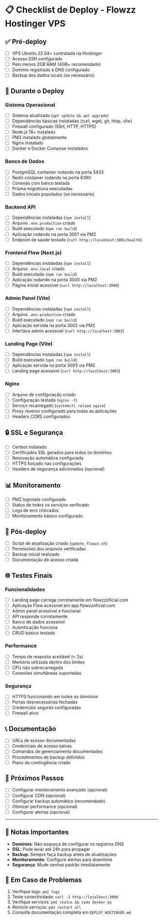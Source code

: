 # 📋 Checklist de Deploy - Flowzz Hostinger VPS

## ✅ Pré-deploy

- [ ] VPS Ubuntu 22.04+ contratada na Hostinger
- [ ] Acesso SSH configurado
- [ ] Pelo menos 2GB RAM (4GB+ recomendado)
- [ ] Domínio registrado e DNS configurado
- [ ] Backup dos dados locais (se necessário)

## 🚀 Durante o Deploy

### Sistema Operacional
- [ ] Sistema atualizado (`apt update && apt upgrade`)
- [ ] Dependências básicas instaladas (curl, wget, git, htop, ufw)
- [ ] Firewall configurado (SSH, HTTP, HTTPS)
- [ ] Node.js 18+ instalado
- [ ] PM2 instalado globalmente
- [ ] Nginx instalado
- [ ] Docker e Docker Compose instalados

### Banco de Dados
- [ ] PostgreSQL container rodando na porta 5433
- [ ] Redis container rodando na porta 6380
- [ ] Conexão com banco testada
- [ ] Prisma migrations executadas
- [ ] Dados iniciais populados (se necessário)

### Backend API
- [ ] Dependências instaladas (`npm install`)
- [ ] Arquivo `.env.production` criado
- [ ] Build executado (`npm run build`)
- [ ] Aplicação rodando na porta 3001 via PM2
- [ ] Endpoint de saúde testado (`curl http://localhost:3001/health`)

### Frontend Flow (Next.js)
- [ ] Dependências instaladas (`npm install`)
- [ ] Arquivo `.env.local` criado
- [ ] Build executado (`npm run build`)
- [ ] Aplicação rodando na porta 3000 via PM2
- [ ] Página inicial acessível (`curl http://localhost:3000`)

### Admin Panel (Vite)
- [ ] Dependências instaladas (`npm install`)
- [ ] Arquivo `.env.production` criado
- [ ] Build executado (`npm run build`)
- [ ] Aplicação servida na porta 3002 via PM2
- [ ] Interface admin acessível (`curl http://localhost:3002`)

### Landing Page (Vite)
- [ ] Dependências instaladas (`npm install`)
- [ ] Build executado (`npm run build`)
- [ ] Aplicação servida na porta 3003 via PM2
- [ ] Landing page acessível (`curl http://localhost:3003`)

### Nginx
- [ ] Arquivo de configuração criado
- [ ] Configuração testada (`nginx -t`)
- [ ] Serviço recarregado (`systemctl reload nginx`)
- [ ] Proxy reverso configurado para todas as aplicações
- [ ] Headers CORS configurados

## 🔒 SSL e Segurança

- [ ] Certbot instalado
- [ ] Certificados SSL gerados para todos os domínios
- [ ] Renovação automática configurada
- [ ] HTTPS forçado nas configurações
- [ ] Headers de segurança adicionados (opcional)

## 📊 Monitoramento

- [ ] PM2 logrotate configurado
- [ ] Status de todos os serviços verificado
- [ ] Logs de erro checados
- [ ] Monitoramento básico configurado

## 🔄 Pós-deploy

- [ ] Script de atualização criado (`update_flowzz.sh`)
- [ ] Permissões dos arquivos verificadas
- [ ] Backup inicial realizado
- [ ] Documentação de acesso criada

## 🌐 Testes Finais

### Funcionalidades
- [ ] Landing page carrega corretamente em flowzzoficial.com
- [ ] Aplicação Flow acessível em app.flowzzoficial.com
- [ ] Admin panel acessível e funcional
- [ ] API responde corretamente
- [ ] Banco de dados acessível
- [ ] Autenticação funciona
- [ ] CRUD básico testado

### Performance
- [ ] Tempo de resposta aceitável (< 2s)
- [ ] Memória utilizada dentro dos limites
- [ ] CPU não sobrecarregada
- [ ] Conexões simultâneas suportadas

### Segurança
- [ ] HTTPS funcionando em todos os domínios
- [ ] Portas desnecessárias fechadas
- [ ] Credenciais seguras configuradas
- [ ] Firewall ativo

## 📞 Documentação

- [ ] URLs de acesso documentadas
- [ ] Credenciais de acesso salvas
- [ ] Comandos de gerenciamento documentados
- [ ] Procedimentos de backup definidos
- [ ] Plano de contingência criado

## 🎯 Próximos Passos

- [ ] Configurar monitoramento avançado (opcional)
- [ ] Configurar CDN (opcional)
- [ ] Configurar backup automático (recomendado)
- [ ] Otimizar performance (opcional)
- [ ] Configurar alertas (opcional)

---

## 📝 Notas Importantes

- **Domínios**: Não esqueça de configurar os registros DNS
- **SSL**: Pode levar até 24h para propagar
- **Backup**: Sempre faça backup antes de atualizações
- **Monitoramento**: Configure alertas para downtime
- **Segurança**: Mude senhas padrão imediatamente

## 🚨 Em Caso de Problemas

1. Verifique logs: `pm2 logs`
2. Teste conectividade: `curl -I http://localhost:3000`
3. Verifique serviços: `pm2 status && sudo docker ps`
4. Reinicie serviços: `pm2 restart all`
5. Consulte documentação completa em `DEPLOY_HOSTINGER.md`